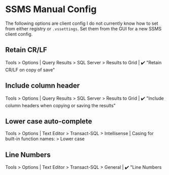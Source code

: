# SSMS Manual Config

The following options are client config I do not currently know how to set from either registry or `.vssettings`. Set them from the GUI for a new SSMS client config.

## Retain CR/LF

Tools > Options | Query Results > SQL Server > Results to Grid | :heavy_check_mark: "Retain CR/LF on copy of save"

## Include column header

Tools > Options | Query Results > SQL Server > Results to Grid | :heavy_check_mark: "Include column headers when copying or saving the results"

## Lower case auto-complete

Tools > Options | Text Editor > Transact-SQL > Intellisense | Casing for built-in function names: > Lower case

## Line Numbers

Tools > Options | Text Editor > Transact-SQL > General | :heavy_check_mark: "Line Numbers


